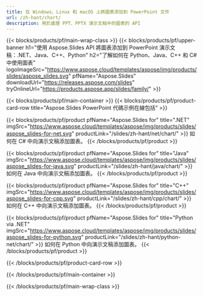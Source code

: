 ```yaml
---
title: 在 Windows、Linux 和 macOS 上將圖表添加到 PowerPoint 文件
url: /zh-hant/chart/
description: 用於處理 PPT、PPTX 演示文稿中的圖表的 API
---
```


{{< blocks/products/pf/main-wrap-class >}}
{{< blocks/products/pf/upper-banner h1="使用 Aspose.Slides API 將圖表添加到 PowerPoint 演示文稿：.NET、Java、C++、Python" h2="了解如何在 Python、Java、C++ 和 C# 中使用圖表" logoImageSrc="https://www.aspose.cloud/templates/aspose/img/products/slides/aspose_slides.svg" pfName="Aspose.Slides" downloadUrl="https://releases.aspose.com/slides" tryOnlineUrl="https://products.aspose.app/slides/family/" >}}

{{< blocks/products/pf/main-container >}}
{{< blocks/products/pf/product-card-row title="Aspose.Slides PowerPoint 代碼示例在線包括" >}}

{{< blocks/products/pf/product pfName="Aspose.Slides for" title=".NET" imgSrc="https://www.aspose.cloud/templates/aspose/img/products/slides/aspose_slides-for-net.svg" productLink="/slides/zh-hant/net/chart/" >}}
如何在 C# 中向演示文稿添加圖表。
{{< /blocks/products/pf/product >}}

{{< blocks/products/pf/product pfName="Aspose.Slides for" title="Java" imgSrc="https://www.aspose.cloud/templates/aspose/img/products/slides/aspose_slides-for-java.svg" productLink="/slides/zh-hant/java/chart/" >}}
如何在 Java 中向演示文稿添加圖表。
{{< /blocks/products/pf/product >}}

{{< blocks/products/pf/product pfName="Aspose.Slides for" title="C++" imgSrc="https://www.aspose.cloud/templates/aspose/img/products/slides/aspose_slides-for-cpp.svg" productLink="/slides/zh-hant/cpp/chart/" >}}
如何在 C++ 中向演示文稿添加圖表。
{{< /blocks/products/pf/product >}}

{{< blocks/products/pf/product pfName="Aspose.Slides for" title="Python via .NET" imgSrc="https://www.aspose.cloud/templates/aspose/img/products/slides/aspose_slides-for-python.svg" productLink="/slides/zh-hant/python-net/chart/" >}}
如何在 Python 中向演示文稿添加圖表。
{{< /blocks/products/pf/product >}}

{{< /blocks/products/pf/product-card-row >}}

{{< /blocks/products/pf/main-container >}}

{{< /blocks/products/pf/main-wrap-class >}}
